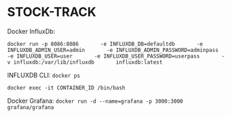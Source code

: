 # STOCK-TRACK

Docker InfluxDb:

```docker run -p 8086:8086       -e INFLUXDB_DB=defaultdb       -e INFLUXDB_ADMIN_USER=admin       -e INFLUXDB_ADMIN_PASSWORD=adminpass       -e INFLUXDB_USER=user       -e INFLUXDB_USER_PASSWORD=userpass       -v influxdb:/var/lib/influxdb       influxdb:latest```

INFLUXDB CLI:
```docker ps```

```docker exec -it CONTAINER_ID /bin/bash```

Docker Grafana:
```docker run -d --name=grafana -p 3000:3000 grafana/grafana```